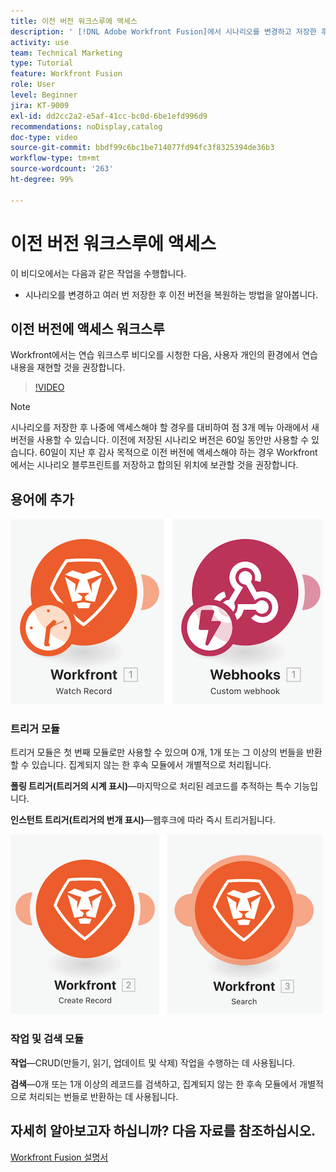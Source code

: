 ```yaml
---
title: 이전 버전 워크스루에 액세스
description: ' [!DNL Adobe Workfront Fusion]에서 시나리오를 변경하고 저장한 후 이전 버전을 복원하는 방법을 알아봅니다.'
activity: use
team: Technical Marketing
type: Tutorial
feature: Workfront Fusion
role: User
level: Beginner
jira: KT-9009
exl-id: dd2cc2a2-e5af-41cc-bc0d-6be1efd996d9
recommendations: noDisplay,catalog
doc-type: video
source-git-commit: bbdf99c6bc1be714077fd94fc3f8325394de36b3
workflow-type: tm+mt
source-wordcount: '263'
ht-degree: 99%

---
```


# 이전 버전 워크스루에 액세스

이 비디오에서는 다음과 같은 작업을 수행합니다.

* 시나리오를 변경하고 여러 번 저장한 후 이전 버전을 복원하는 방법을 알아봅니다.

## 이전 버전에 액세스 워크스루

Workfront에서는 연습 워크스루 비디오를 시청한 다음, 사용자 개인의 환경에서 연습 내용을 재현할 것을 권장합니다.

>[!VIDEO](https://video.tv.adobe.com/v/335268/?quality=12&learn=on&enablevpops=1)

>[!NOTE]
>
>시나리오를 저장한 후 나중에 액세스해야 할 경우를 대비하여 점 3개 메뉴 아래에서 새 버전을 사용할 수 있습니다. 이전에 저장된 시나리오 버전은 60일 동안만 사용할 수 있습니다. 60일이 지난 후 감사 목적으로 이전 버전에 액세스해야 하는 경우 Workfront에서는 시나리오 블루프린트를 저장하고 합의된 위치에 보관할 것을 권장합니다.


## 용어에 추가

![감시 기록 및 사용자 정의 웹후크 모듈의 이미지](assets/understand-the-basics-3.png)

### 트리거 모듈

트리거 모듈은 첫 번째 모듈로만 사용할 수 있으며 0개, 1개 또는 그 이상의 번들을 반환할 수 있습니다. 집계되지 않는 한 후속 모듈에서 개별적으로 처리됩니다.

**폴링 트리거(트리거의 시계 표시)**—마지막으로 처리된 레코드를 추적하는 특수 기능입니다.

**인스턴트 트리거(트리거의 번개 표시)**—웹후크에 따라 즉시 트리거됩니다.

![레코드 만들기 및 검색 모듈의 이미지](assets/understand-the-basics-4.png)

### 작업 및 검색 모듈

**작업**—CRUD(만들기, 읽기, 업데이트 및 삭제) 작업을 수행하는 데 사용됩니다.

**검색**—0개 또는 1개 이상의 레코드를 검색하고, 집계되지 않는 한 후속 모듈에서 개별적으로 처리되는 번들로 반환하는 데 사용됩니다.

## 자세히 알아보고자 하십니까? 다음 자료를 참조하십시오.

[Workfront Fusion 설명서](https://experienceleague.adobe.com/en/docs/workfront-fusion/using/get-started-with-fusion/understand-workfront-fusion/workfront-fusion-overview)
